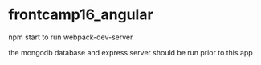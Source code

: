 # frontcamp16_angular

npm start
to run webpack-dev-server

the mongodb database and express server should be run prior to this app